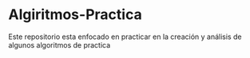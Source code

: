 # Algiritmos-Practica
Este repositorio esta enfocado en practicar en la creación y análisis de algunos algoritmos de practica 

